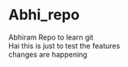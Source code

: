# Abhi_repo
Abhiram Repo to learn git
<br>
Hai this is just to test the features
<br>
changes are happening

